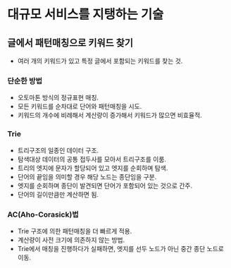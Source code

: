 # 대규모 서비스를 지탱하는 기술

## 글에서 패턴매칭으로 키워드 찾기

* 여러 개의 키워드가 있고 특정 글에서 포함되는 키워드를 찾는 것.

### 단순한 방법

* 오토마톤 방식의 정규표현 매칭.
* 모든 키워드를 순차대로 단어와 패턴매칭을 시도.
* 키워드의 개수에 비례해서 계산량이 증가해서 키워드가 많으면 비효율적.

### Trie

* 트리구조의 일종인 데이터 구조.
* 탐색대상 데이터의 공통 접두사를 모아서 트리구조를 이룸.
* 트리의 엣지에 문자가 할당되어 있고 엣지를 순회하며 탐색.
* 단어의 끝임을 의미할 경우 해당 노드는 종단임을 구분.
* 엣지를 순회하며 종단이 발견되면 단어가 포함되어 있는 것으로 간주.
* 단어의 길이만큼만 계산하면 됨.

### AC(Aho-Corasick)법

* Trie 구조에 의한 패턴매칭을 더 빠르게 적용.
* 계산량이 사전 크기에 의존하지 않는 방법.
* Trie에서 매칭을 진행하다가 실패하면, 엣지를 선두 노드가 아닌 중간 종단 노드로 이동.
